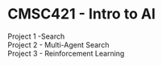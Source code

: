 # CMSC421 - Intro to AI
Project 1 -Search  
Project 2 - Multi-Agent Search  
Project 3 - Reinforcement Learning
